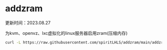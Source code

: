 # addzram

更新时间：2023.08.27

为kvm、openvz、lxc虚拟化的linux服务器启用zram(压缩内存)

```bash
curl -L https://raw.githubusercontent.com/spiritLHLS/addzram/main/addzram.sh -o addzram.sh && chmod +x addzram.sh && bash addzram.sh
```

